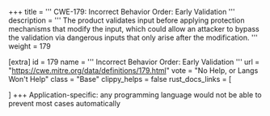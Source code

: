 +++
title = '''
CWE-179: Incorrect Behavior Order: Early Validation
'''
description	= '''
The product validates input before applying protection mechanisms that modify the input, which could allow an attacker to bypass the validation via dangerous inputs that only arise after the modification.
'''
weight = 179

[extra]
id = 179
name = '''
Incorrect Behavior Order: Early Validation
'''
url = "https://cwe.mitre.org/data/definitions/179.html"
vote = "No Help, or Langs Won't Help"
class = "Base"
clippy_helps = false
rust_docs_links = [
	
]
+++
Application-specific: any programming language would not be able to prevent most cases automatically